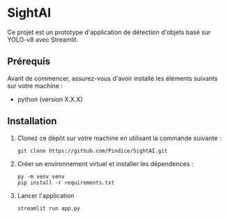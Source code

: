 # SightAI

Ce projet est un prototype d'application de détection d'objets basé sur YOLO-v8 avec Streamlit.

## Prérequis

Avant de commencer, assurez-vous d'avoir installé les éléments suivants sur votre machine :

- python (version X.X.X)

## Installation

1. Clonez ce dépôt sur votre machine en utilisant la commande suivante :

   ```shell
   git clone https://github.com/Pindice/SightAI.git

2. Créer un environnement virtuel et installer les dépendences :

   ```shell
   py -m venv venv
   pip install -r requirements.txt

3. Lancer l'application

   ```shell
   streamlit run app.py
